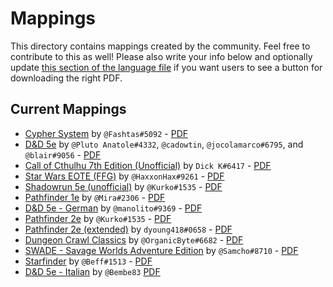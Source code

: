 # Mappings

This directory contains mappings created by the community. Feel free to contribute to this as well! Please also write your info below and optionally update [this section of the language file](https://github.com/arcanistzed/pdf-sheet/blob/main/languages/en.json#L9) if you want users to see a button for downloading the right PDF.

## Current Mappings

* [Cypher System](./cyphersystem.mapping) by `@Fashtas#5092` - [PDF](https://www.montecookgames.com/store/product/cypher-system-character-and-campaign-sheets/)
* [D&D 5e](./dnd5e.mapping) by `@Pluto Anatole#4332`, `@cadowtin`, `@jocolamarco#6795`, and `@blair#9056` - [PDF](https://media.wizards.com/2016/dnd/downloads/5E_CharacterSheet_Fillable.pdf)
* [Call of Cthulhu 7th Edition (Unofficial)](./CallofCthulhu7thEditionUnofficial.mapping) by `Dick K#6417` - [PDF](https://www.chaosium.com/cthulhu-character-sheets/)
* [Star Wars EOTE (FFG)](./starwars-ffg.mapping) by `@HaxxonHax#9261` - [PDF](http://holocast.terceiraterra.com/wp-content/uploads/EotE-CharacterSheet-Fillable-v4.pdf)
* [Shadowrun 5e (unofficial)](./shadowrun5e.mapping) by `@Kurko#1535` - [PDF](https://drive.google.com/uc?export=download&id=1Gkaoi3JR6bfjhhq1PcgFpqGZlhTWv2oV)
* [Pathfinder 1e](./pf1.mapping) by `@Mira#2306` - [PDF](https://cdn.discordapp.com/attachments/877667041119731734/940318362146308127/Pf1e-Foundry_to_PDF.pdf)
* [D&D 5e - German](./dnd5e-charakterbogen_ataendler_v2.8.2.mapping) by `@manolito#9369` - [PDF](https://www.dnddeutsch.de/wp-content/uploads/2022/07/charakterbogen_ataendler_v2.8.2.pdf)
* [Pathfinder 2e](./pathfinder2e.mapping) by `@Kurko#1535` - [PDF](https://drive.google.com/uc?export=download&id=1dP95d_1UgenS9olPasXra8iItBZFCXMo)
* [Pathfinder 2e (extended)](./pathfinder2e-extended-descriptions.mapping) by `dyoung418#0658` - [PDF](https://drive.google.com/uc?export=download&id=18kg1iXG4NUajc3t4tTUrc4taD2F4tM1j)
* [Dungeon Crawl Classics](./0LevelFillableSheet.mapping) by `@OrganicByte#6682` - [PDF](https://goodman-games.com/wp-content/uploads/2021/04/0level_fillable.pdf)
*  [SWADE - Savage Worlds Adventure Edition](./SWADE-SavageWorldsAdventureEdition.mapping) by `@Samcho#8710` - [PDF](https://peginc.com/store/savage-worlds-character-sheet-pdf-swade/)
*  [Starfinder](./sfrpg.mapping) by `@Beff#1513` - [PDF](https://cdn.discordapp.com/attachments/877667041119731734/1076448094897573928/Autofillable_CharacterSheet.pdf)
*  [D&D 5e - Italian](./dnd5e_ITA.mapping) by `@Bembe83` [PDF](https://gitlab.com/bembe83/file-repository/-/raw/main/D_D_5e_Scheda_Personaggio_FoundryVTT.pdf?inline=false)
